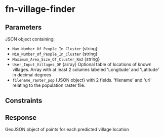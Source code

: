 # fn-village-finder

## Parameters

JSON object containing:

- `Max_Number_Of_People_In_Cluster` {string} 
- `Min_Number_Of_People_In_Cluster` {string} 
- `Maximum_Area_Size_Of_Cluster_Km2` {string}
- `User_Input_Villages_DF` {array} Optional table of locations of known villages. Array with at least 2 columns labeled 'Longitude' and 'Latitude' in decimal degrees
- `filename_raster_pop` {JSON object} with 2 fields. 'filename' and 'url' relating to the population raster file.


## Constraints



## Response
GeoJSON object of points for each predicted village location
	

